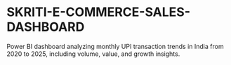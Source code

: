 # SKRITI-E-COMMERCE-SALES-DASHBOARD
Power BI dashboard analyzing monthly UPI transaction trends in India from 2020 to 2025, including volume, value, and growth insights.
